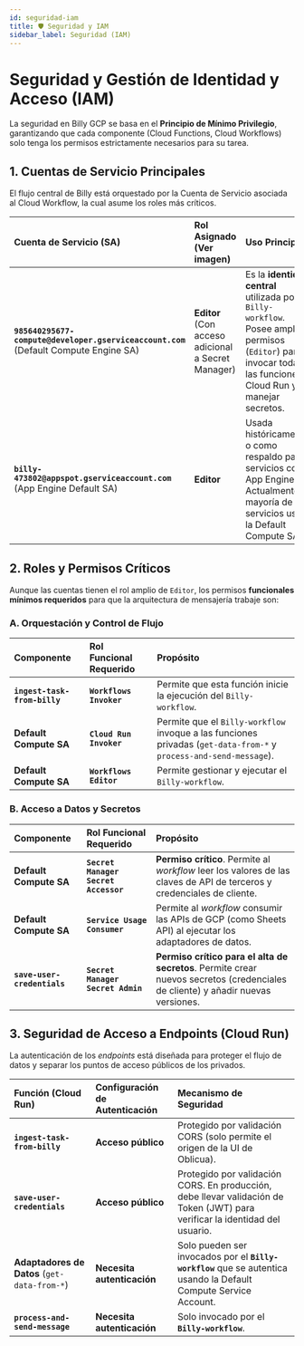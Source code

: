 ```yaml
---
id: seguridad-iam
title: 🛡️ Seguridad y IAM
sidebar_label: Seguridad (IAM)
---
```


# Seguridad y Gestión de Identidad y Acceso (IAM)

La seguridad en Billy GCP se basa en el **Principio de Mínimo Privilegio**, garantizando que cada componente (Cloud Functions, Cloud Workflows) solo tenga los permisos estrictamente necesarios para su tarea.

## 1. Cuentas de Servicio Principales

El flujo central de Billy está orquestado por la Cuenta de Servicio asociada al Cloud Workflow, la cual asume los roles más críticos.

| Cuenta de Servicio (SA) | Rol Asignado (Ver imagen) | Uso Principal |
| :--- | :--- | :--- |
| **`985640295677-compute@developer.gserviceaccount.com`** (Default Compute Engine SA) | **Editor** (Con acceso adicional a Secret Manager) | Es la **identidad central** utilizada por el `Billy-workflow`. Posee amplios permisos (`Editor`) para invocar todas las funciones Cloud Run y manejar secretos. |
| **`billy-473802@appspot.gserviceaccount.com`** (App Engine Default SA) | **Editor** | Usada históricamente, o como respaldo para servicios como App Engine. Actualmente la mayoría de los servicios usan la Default Compute SA. |

## 2. Roles y Permisos Críticos

Aunque las cuentas tienen el rol amplio de `Editor`, los permisos **funcionales mínimos requeridos** para que la arquitectura de mensajería trabaje son:

### A. Orquestación y Control de Flujo

| Componente | Rol Funcional Requerido | Propósito |
| :--- | :--- | :--- |
| **`ingest-task-from-billy`** | **`Workflows Invoker`** | Permite que esta función inicie la ejecución del `Billy-workflow`. |
| **Default Compute SA** | **`Cloud Run Invoker`** | Permite que el `Billy-workflow` invoque a las funciones privadas (`get-data-from-*` y `process-and-send-message`). |
| **Default Compute SA** | **`Workflows Editor`** | Permite gestionar y ejecutar el `Billy-workflow`. |

### B. Acceso a Datos y Secretos

| Componente | Rol Funcional Requerido | Propósito |
| :--- | :--- | :--- |
| **Default Compute SA** | **`Secret Manager Secret Accessor`** | **Permiso crítico**. Permite al *workflow* leer los valores de las claves de API de terceros y credenciales de cliente. |
| **Default Compute SA** | **`Service Usage Consumer`** | Permite al *workflow* consumir las APIs de GCP (como Sheets API) al ejecutar los adaptadores de datos. |
| **`save-user-credentials`** | **`Secret Manager Secret Admin`** | **Permiso crítico para el alta de secretos**. Permite crear nuevos secretos (credenciales de cliente) y añadir nuevas versiones. |

## 3. Seguridad de Acceso a Endpoints (Cloud Run)

La autenticación de los *endpoints* está diseñada para proteger el flujo de datos y separar los puntos de acceso públicos de los privados.

| Función (Cloud Run) | Configuración de Autenticación | Mecanismo de Seguridad |
| :--- | :--- | :--- |
| **`ingest-task-from-billy`** | **Acceso público** | Protegido por validación CORS (solo permite el origen de la UI de Oblicua). |
| **`save-user-credentials`** | **Acceso público** | Protegido por validación CORS. En producción, debe llevar validación de Token (JWT) para verificar la identidad del usuario. |
| **Adaptadores de Datos** (`get-data-from-*`) | **Necesita autenticación** | Solo pueden ser invocados por el **`Billy-workflow`** que se autentica usando la Default Compute Service Account. |
| **`process-and-send-message`** | **Necesita autenticación** | Solo invocado por el **`Billy-workflow`**. |
